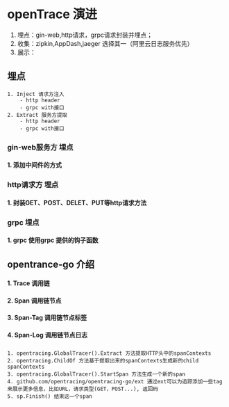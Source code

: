 # openTrace 演进
1. 埋点：gin-web,http请求，grpc请求封装并埋点；
2. 收集：zipkin,AppDash,jaeger 选择其一（阿里云日志服务优先）
3. 展示：

## 埋点
    1. Inject 请求方注入
        - http header
        - grpc with接口
    2. Extract 服务方提取
        - http header
        - grpc with接口

### gin-web服务方 埋点

#### 1. 添加中间件的方式

### http请求方 埋点

#### 1. 封装GET、POST、DELET、PUT等http请求方法

### grpc 埋点

#### 1. grpc 使用grpc 提供的钩子函数

## opentrance-go 介绍

#### 1. Trace 调用链

#### 2. Span 调用链节点

#### 3. Span-Tag 调用链节点标签

#### 4. Span-Log 调用链节点日志

#####
```text
1. opentracing.GlobalTracer().Extract 方法提取HTTP头中的spanContexts
2. opentracing.ChildOf 方法基于提取出来的spanContexts生成新的child spanContexts
3. opentracing.GlobalTracer().StartSpan 方法生成一个新的span
4. github.com/opentracing/opentracing-go/ext 通过ext可以为追踪添加一些tag来展示更多信息，比如URL，请求类型(GET，POST...), 返回码
5. sp.Finish() 结束这一个span
```


